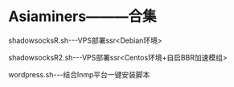 # Asiaminers———合集

shadowsocksR.sh---VPS部署ssr<Debian环境>

shadowsocksR2.sh---VPS部署ssr<Centos环境+自启BBR加速模组>

wordpress.sh---结合lnmp平台一键安装脚本


